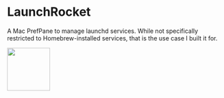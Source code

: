 LaunchRocket
============

A Mac PrefPane to manage launchd services. While not specifically restricted to Homebrew-installed services, that is the use case I built it for.

<img src="https://raw.github.com/jimbojsb/launchrocket/master/LaunchRocket/rocket.png" height="100" width="100"/>
